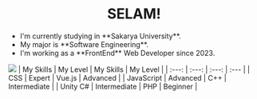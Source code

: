 <h1 align="center">SELAM!</h1>
<ul>
  <li>
    I'm currently studying in **Sakarya University**.
  </li>  
  <li>
    My major is **Software Engineering**.
  </li>
  <li>
    I'm working as a **FrontEnd** Web Developer since 2023.
  </li>
</ul>
<img src="https://preview.redd.it/k%C3%BC%C3%A7%C3%BCmseyici-bak%C4%B1%C5%9F-v0-mrrp4tjqsmdb1.png?width=634&format=png&auto=webp&s=6cbf2ee76fd60c6209acaee18cc9d06ae029a5a1"/>
| My Skills | My Level | My Skills | My Level |
| :---: | :---: | :---: | :--- |
| CSS | Expert | Vue.js | Advanced |
| JavaScript | Advanced | C++ | Intermediate |
| Unity C# | Intermediate | PHP | Beginner |
